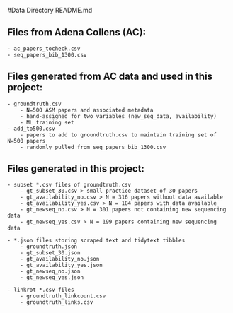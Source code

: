 #Data Directory README.md

## Files from Adena Collens (AC):
    - ac_papers_tocheck.csv
    - seq_papers_bib_1300.csv
    
## Files generated from AC data and used in this project:
    - groundtruth.csv 
        - N=500 ASM papers and associated metadata
        - hand-assigned for two variables (new_seq_data, availability)
        - ML training set
    - add_to500.csv
        - papers to add to groundtruth.csv to maintain training set of N=500 papers
        - randomly pulled from seq_papers_bib_1300.csv
        
## Files generated in this project:
    - subset *.csv files of groundtruth.csv
        - gt_subset_30.csv > small practice dataset of 30 papers
        - gt_availability_no.csv > N = 316 papers without data available
        - gt_availability_yes.csv > N = 184 papers with data available
        - gt_newseq_no.csv > N = 301 papers not containing new sequencing data 
        - gt_newseq_yes.csv > N = 199 papers containing new sequencing data
        
    - *.json files storing scraped text and tidytext tibbles
        - groundtruth.json
        - gt_subset_30.json 
        - gt_availability_no.json 
        - gt_availability_yes.json
        - gt_newseq_no.json 
        - gt_newseq_yes.json
        
    - linkrot *.csv files
        - groundtruth_linkcount.csv
        - groundtruth_links.csv
    
    
  
